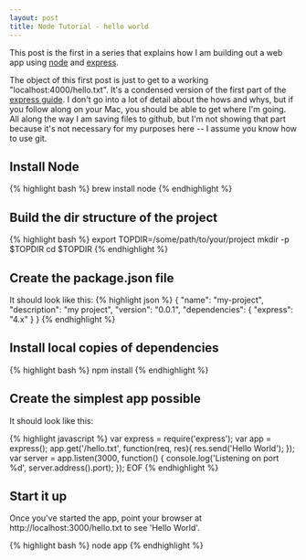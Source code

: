 ```yaml
---
layout: post
title: Node Tutorial - hello world
---
```


This post is the first in a series that explains how I am building out a web app using [node](http://nodejs.org/) and [express](http://expressjs.com/).

The object of this first post is just to get to a working "localhost:4000/hello.txt". It's a condensed version of the first part of the [express guide](http://expressjs.com/guide.html). I don't go into a lot of detail about the hows and whys, but if you follow along on your Mac, you should be able to get where I'm going. All along the way I am saving files to github, but I'm not showing that part because it's not necessary for my purposes here -- I assume you know how to use git.

## Install Node
{% highlight bash %}
brew install node
{% endhighlight %}

## Build the dir structure of the project
{% highlight bash %}
export TOPDIR=/some/path/to/your/project
mkdir -p $TOPDIR
cd $TOPDIR
{% endhighlight %}

## Create the package.json file

It should look like this:
{% highlight json %}
{
  "name": "my-project",
  "description": "my project",
  "version": "0.0.1",
  "dependencies": {
    "express": "4.x"
  }
}
{% endhighlight %}

## Install local copies of dependencies
{% highlight bash %}
npm install
{% endhighlight %}

## Create the simplest app possible

It should look like this:

{% highlight javascript %}
var express = require('express');
var app = express();
app.get('/hello.txt', function(req, res){
      res.send('Hello World');
});
var server = app.listen(3000, function() {
        console.log('Listening on port %d', server.address().port);
});
EOF
{% endhighlight %}

## Start it up

Once you've started the app, point your browser at http://localhost:3000/hello.txt to see 'Hello World'.

{% highlight bash %}
node app 
{% endhighlight %}
